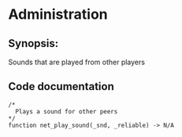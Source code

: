 # Administration
## Synopsis:
Sounds that are played from other players
## Code documentation
```gml
/*
  Plays a sound for other peers
*/
function net_play_sound(_snd, _reliable) -> N/A
```